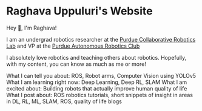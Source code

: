 # Raghava Uppuluri's Website

Hey :wave:, I'm Raghava!

I am an undergrad robotics researcher at the [Purdue Collaborative Robotics Lab](https://www.purdue.edu/crl/) and VP at the [Purdue Autonomous Robotics Club](https://www.purduearc.com/)

I absolutely love robotics and teaching others about robotics. Hopefully, with my content, you can know as much as me or more!

What I can tell you about: ROS, Robot arms, Computer Vision using YOLOv5
What I am learning right now: Deep Learning, Deep RL, SLAM
What I am excited about: Building robots that actually improve human quality of life
What I post about: ROS robotics tutorials, short snippets of insight in areas in DL, RL, ML, SLAM, ROS, quality of life blogs
